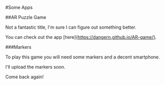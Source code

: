 #Some Apps

##AR Puzzle Game

Not a fantastic title, I'm sure I can figure out something better.

You can check out the app [here]{https://dangern.github.io/AR-game/}.

###Markers

To play this game you will need some markers and a decent smartphone.

I'll upload the markers soon.

Come back again!
